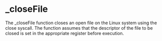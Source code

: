 # _closeFile
The _closeFile function closes an open file on the Linux system using the close syscall. The function assumes that the descriptor of the file to be closed is set in the appropriate register before execution.